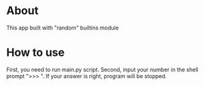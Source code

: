 # About
This app built with "random"  builtins module

# How to use
First, you need to run main.py script.
Second, input your number in the shell prompt ">>> ".
If your answer is right, program will be stopped.